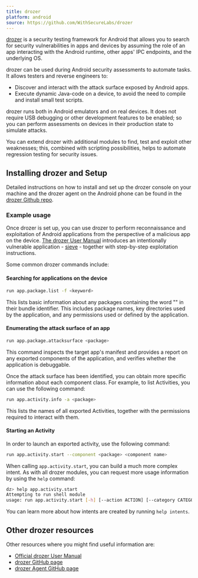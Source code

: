 ```yaml
---
title: drozer
platform: android
source: https://github.com/WithSecureLabs/drozer
---
```


[drozer](https://github.com/WithSecureLabs/drozer "drozer on GitHub") is a security testing framework for Android that allows you to search for security vulnerabilities in apps and devices by assuming the role of an app interacting with the Android runtime, other apps' IPC endpoints, and the underlying OS.

drozer can be used during Android security assessments to automate tasks. It allows testers and reverse engineers to:

- Discover and interact with the attack surface exposed by Android apps.
- Execute dynamic Java-code on a device, to avoid the need to compile and install small test scripts.

drozer runs both in Android emulators and on real devices. It does not require USB debugging or other development features to be enabled; so you can perform assessments on devices in their production state to simulate attacks.

You can extend drozer with additional modules to find, test and exploit other weaknesses; this, combined with scripting possibilities, helps to automate regression testing for security issues.

## Installing drozer and Setup

Detailed instructions on how to install and set up the drozer console on your machine and the drozer agent on the Android phone can be found in the [drozer Github repo](https://github.com/WithSecureLabs/drozer "Installation instructions of drozer").

### Example usage

Once drozer is set up, you can use drozer to perform reconnaissance and exploitation of Android applications from the perspective of a malicious app on the device. [The drozer User Manual](https://labs.withsecure.com/tools/drozer#3 "drozer User Manual") introduces an intentionally vulnerable application - [sieve](https://github.com/WithSecureLabs/sieve "GitHub repo - sieve") - together with step-by-step exploitation instructions.

Some common drozer commands include:

#### Searching for applications on the device

```sh
run app.package.list -f <keyword>
```

This lists basic information about any packages containing the word "<keyword>" in their bundle identifier. This includes package names, key directories used by the application, and any permissions used or defined by the application.

#### Enumerating the attack surface of an app

```sh
run app.package.attacksurface <package>
```

This command inspects the target app's manifest and provides a report on any exported components of the application, and verifies whether the application is debuggable.

Once the attack surface has been identified, you can obtain more specific information about each component class. For example, to list Activities, you can use the following command:

```sh
run app.activity.info -a <package>
```

This lists the names of all exported Activities, together with the permissions required to interact with them.

#### Starting an Activity

In order to launch an exported activity, use the following command:

```sh
run app.activity.start --component <package> <component name>
```

When calling `app.activity.start`, you can build a much more complex intent. As with all drozer modules, you can request more usage information by using the `help` command:

```sh
dz> help app.activity.start
Attempting to run shell module
usage: run app.activity.start [-h] [--action ACTION] [--category CATEGORY [CATEGORY ...]] [--component PACKAGE COMPONENT] [--data-uri DATA_URI] [--extra TYPE KEY VALUE] [--flags FLAGS [FLAGS ...]] [--mimetype MIMETYPE]
```

You can learn more about how intents are created by running `help intents`.

## Other drozer resources

Other resources where you might find useful information are:

- [Official drozer User Manual](https://labs.withsecure.com/tools/drozer "drozer User Manual")
- [drozer GitHub page](https://github.com/WithSecureLabs/drozer "GitHub repo - drozer")
- [drozer Agent GitHub page](https://github.com/WithSecureLabs/drozer-agent "GitHub repo - drozer-agent")
